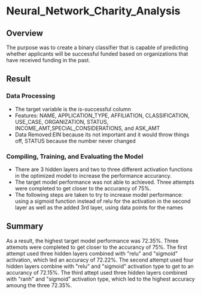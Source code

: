 # Neural_Network_Charity_Analysis

## Overview

The purpose was to create a binary classifier that is capable of predicting whether applicants will be successful funded based on organizations that have received funding in the past.

## Result
### Data Processing

- The target variable is the is-successful column
- Features: NAME, APPLICATION_TYPE, AFFILIATION, CLASSIFICATION, USE_CASE, ORGANIZATION, STATUS, INCOME_AMT,SPECIAL_CONSIDERATIONS, and ASK_AMT
- Data Removed:EIN because its not important and it would throw things off, STATUS because the number never changed

### Compiling, Training, and Evaluating the Model
- There are 3 hidden layers and two to three different activation functions in the optimized model to increase the performance accurancy. 
- The target model performance was not able to achieved. Three attempts were completed to get closer to the accurancy of 75%.
- The following steps are taken to try to increase model performance: using a sigmoid function instead of relu for the activation in the second layer as well as the added 3rd layer, using data points for the names

## Summary
As a result, the highest target model performance was 72.35%. Three attemots were completed to get closer to the accurancy of 75%. The first attempt used three hidden layers combined with "relu" and "sigmoid" activation, which led an accuracy of 72.22%. The second attempt used four hidden layers combine with "relu" and "sigmoid" activation type to get to an accurancy of 72.15%. The third attept used three hidden layers combined with "ranh" and "sigmoid" activation type, which led to the highest accuracy amoung the three 72.35%. 
